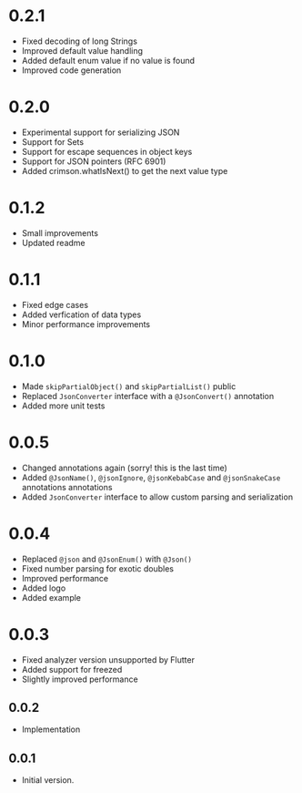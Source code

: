 # 0.2.1

- Fixed decoding of long Strings
- Improved default value handling
- Added default enum value if no value is found
- Improved code generation

# 0.2.0

- Experimental support for serializing JSON
- Support for Sets
- Support for escape sequences in object keys
- Support for JSON pointers (RFC 6901)
- Added crimson.whatIsNext() to get the next value type

# 0.1.2

- Small improvements
- Updated readme

# 0.1.1

- Fixed edge cases
- Added verfication of data types
- Minor performance improvements

# 0.1.0

- Made `skipPartialObject()` and `skipPartialList()` public
- Replaced `JsonConverter` interface with a `@JsonConvert()` annotation
- Added more unit tests

# 0.0.5

- Changed annotations again (sorry! this is the last time)
- Added `@JsonName()`, `@jsonIgnore`, `@jsonKebabCase` and `@jsonSnakeCase` annotations annotations
- Added `JsonConverter` interface to allow custom parsing and serialization

# 0.0.4

- Replaced `@json` and `@JsonEnum()` with `@Json()`
- Fixed number parsing for exotic doubles
- Improved performance
- Added logo
- Added example

# 0.0.3

- Fixed analyzer version unsupported by Flutter
- Added support for freezed
- Slightly improved performance

## 0.0.2

- Implementation

## 0.0.1

- Initial version.
